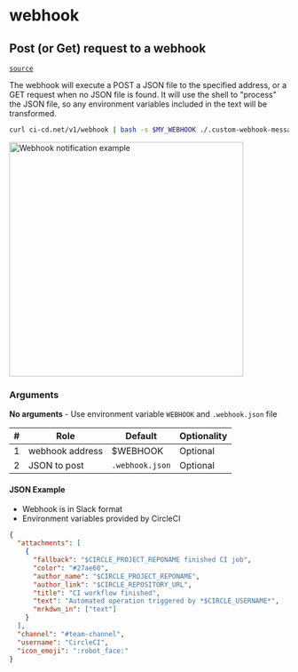 # webhook

## Post (or Get) request to a webhook
[`source`](https://github.com/omrilotan/ci-cd.net/blob/main/src/v1/webhook)

The webhook will execute a POST a JSON file to the specified address, or a GET request when no JSON file is found. It will use the shell to "process" the JSON file, so any environment variables included in the text will be transformed.

```sh
curl ci-cd.net/v1/webhook | bash -s $MY_WEBHOOK ./.custom-webhook-message.json
```

<img width="422" alt="Webhook notification example" src="https://user-images.githubusercontent.com/516342/37597214-66cdc4ec-2b87-11e8-94a9-0830dc222d1a.png">


### Arguments
**No arguments** - Use environment variable `WEBHOOK` and `.webhook.json` file

| # | Role | Default | Optionality
| --- | --- | --- | ---
| 1 | webhook address | $WEBHOOK | Optional
| 2 | JSON to post | `.webhook.json` | Optional


#### JSON Example
- Webhook is in Slack format
- Environment variables provided by CircleCI
```json
{
  "attachments": [
    {
      "fallback": "$CIRCLE_PROJECT_REPONAME finished CI job",
      "color": "#27ae60",
      "author_name": "$CIRCLE_PROJECT_REPONAME",
      "author_link": "$CIRCLE_REPOSITORY_URL",
      "title": "CI workflow finished",
      "text": "Automated operation triggered by *$CIRCLE_USERNAME*",
      "mrkdwn_in": ["text"]
    }
  ],
  "channel": "#team-channel",
  "username": "CircleCI",
  "icon_emoji": ":robot_face:"
}
```
